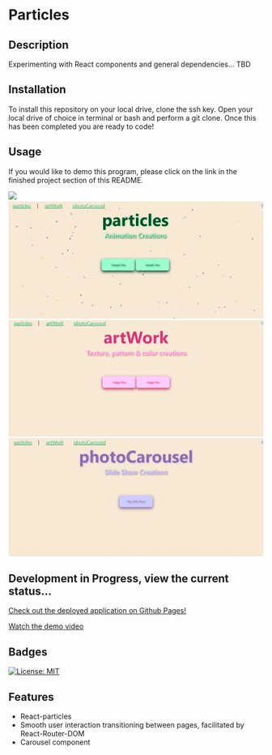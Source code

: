 # Particles

## Description
Experimenting with React components and general dependencies... TBD

## Installation
To install this repository on your local drive, clone the ssh key. Open your local drive of choice in terminal or bash and perform a git clone. Once this has been completed you are ready to code!

## Usage
If you would like to demo this program, please click on the link in the finished project section of this README.

<img src="src\images\demo.gif">

<img src="src\images\Screenshot1.png">
<img src="src\images\Screenshot2.png">
<img src="src\images\Screenshot3.png">

## Development in Progress, view the current status...
[Check out the deployed application on Github Pages!](https://tfletch3018.github.io/particles/)

[Watch the demo video](https://drive.google.com/file/d/12IgJiDl772-Nkbymt4i7bXlcFWNT7-HI/view?usp=sharing)

## Badges
[![License: MIT](https://img.shields.io/badge/License-MIT-yellow.svg)](https://opensource.org/licenses/MIT)

## Features
* React-particles
* Smooth user interaction transitioning between pages, facilitated by React-Router-DOM 
* Carousel component